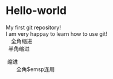 # Hello-world
My first git repository!  
I am very happay to learn how to use git!  
&emsp;全角缩进  
&ensp;半角缩进

&nbsp;缩进  
&emsp;&emsp;全角\$emsp连用

